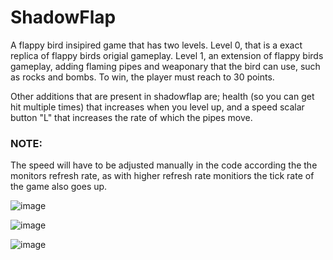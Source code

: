 # ShadowFlap

A flappy bird insipired game that has two levels. Level 0, that is a exact replica of flappy birds origial gameplay. Level 1, an extension of flappy birds gameplay, adding flaming pipes and weaponary that the bird can use, such as rocks and bombs. To win, the player must reach to 30 points.

Other additions that are present in shadowflap are; health (so you can get hit multiple times) that increases when you level up, and a speed scalar button "L" that increases the rate of which the pipes move. 


### NOTE:

The speed will have to be adjusted manually in the code according the the monitors refresh rate, as with higher refresh rate monitiors the tick rate of the game also goes up.


![image](https://user-images.githubusercontent.com/124246311/235454277-5b7bdc31-47ce-424b-8541-fcfb56ec8c13.png)

![image](https://user-images.githubusercontent.com/124246311/235454301-8016044a-02bf-4710-9bc6-b6a34f4fa719.png)

![image](https://user-images.githubusercontent.com/124246311/235454514-b32dabd9-5ece-4baf-99e0-47e36a246c11.png)
